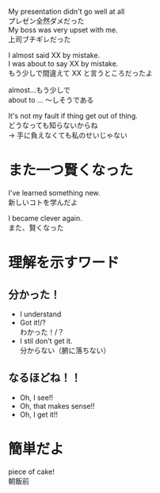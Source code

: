 My presentation didn't go well at all  
プレゼン全然ダメだった  
My boss was very upset with me.  
上司ブチギレだった

I almost said XX by mistake.  
I was about to say XX by mistake.  
もう少しで間違えて XX と言うところだったよ

almost...もう少しで  
about to ... ～しそうである

It's not my fault if thing get out of thing.  
どうなっても知らないからね  
→ 手に負えなくても私のせいじゃない

# また一つ賢くなった

I've learned something new.  
新しいコトを学んだよ

I became clever again.  
また、賢くなった

# 理解を示すワード

## 分かった！

- I understand
- Got it!/?  
  わかった！/？
- I stil don't get it.  
   分からない（腑に落ちない）

## なるほどね！！

- Oh, I see!!
- Oh, that makes sense!!
- Oh, I get it!!

# 簡単だよ

piece of cake!  
朝飯前
